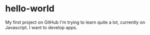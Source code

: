 # hello-world
My first project on GitHub
I'm trying to learn quite a lot, currently on Javascript. I want to develop apps. 

